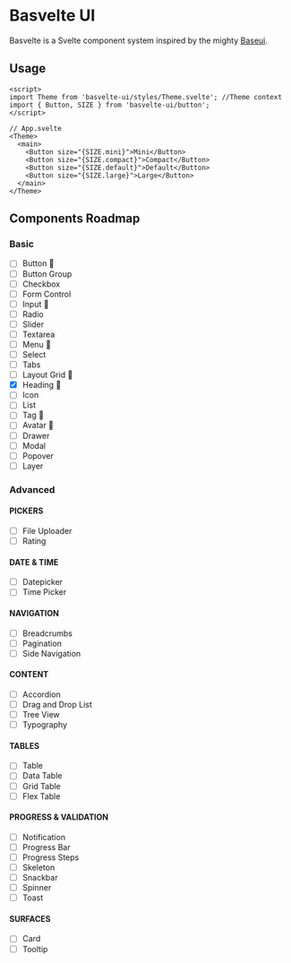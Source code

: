 # Basvelte UI

Basvelte is a Svelte component system inspired by the mighty [Baseui](https://baseweb.design/).

## Usage

```svelte
<script>
import Theme from 'basvelte-ui/styles/Theme.svelte'; //Theme context
import { Button, SIZE } from 'basvelte-ui/button';
</script>

// App.svelte
<Theme>
  <main>
    <Button size="{SIZE.mini}">Mini</Button>
    <Button size="{SIZE.compact}">Compact</Button>
    <Button size="{SIZE.default}">Default</Button>
    <Button size="{SIZE.large}">Large</Button>
  </main>
</Theme>
```

## Components Roadmap

### Basic

- [ ] Button 🚧
- [ ] Button Group
- [ ] Checkbox
- [ ] Form Control
- [ ] Input 🚧
- [ ] Radio
- [ ] Slider
- [ ] Textarea
- [ ] Menu 🚧
- [ ] Select
- [ ] Tabs
- [ ] Layout Grid 🚧
- [x] Heading 🎉
- [ ] Icon
- [ ] List
- [ ] Tag 🚧
- [ ] Avatar 🚧
- [ ] Drawer
- [ ] Modal
- [ ] Popover
- [ ] Layer

### Advanced

#### PICKERS

- [ ] File Uploader
- [ ] Rating

#### DATE & TIME

- [ ] Datepicker
- [ ] Time Picker

#### NAVIGATION

- [ ] Breadcrumbs
- [ ] Pagination
- [ ] Side Navigation

#### CONTENT

- [ ] Accordion
- [ ] Drag and Drop List
- [ ] Tree View
- [ ] Typography

#### TABLES

- [ ] Table
- [ ] Data Table
- [ ] Grid Table
- [ ] Flex Table

#### PROGRESS & VALIDATION

- [ ] Notification
- [ ] Progress Bar
- [ ] Progress Steps
- [ ] Skeleton
- [ ] Snackbar
- [ ] Spinner
- [ ] Toast

#### SURFACES

- [ ] Card
- [ ] Tooltip
